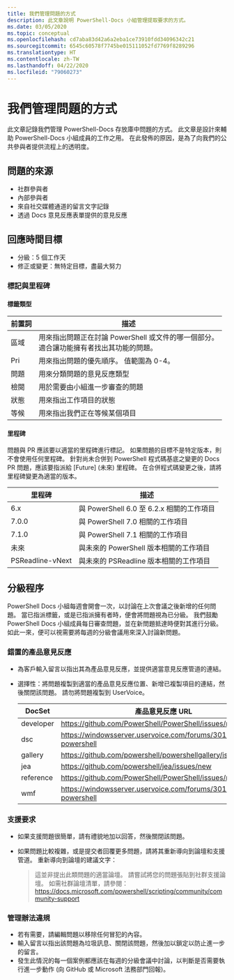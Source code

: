```yaml
---
title: 我們管理問題的方式
description: 此文章說明 PowerShell-Docs 小組管理提取要求的方式。
ms.date: 03/05/2020
ms.topic: conceptual
ms.openlocfilehash: cd7aba83d42a6a2eba1ce73910fdd34096342c21
ms.sourcegitcommit: 6545c60578f7745be015111052fd7769f8289296
ms.translationtype: HT
ms.contentlocale: zh-TW
ms.lasthandoff: 04/22/2020
ms.locfileid: "79060273"
---
```

# <a name="how-we-manage-issues"></a>我們管理問題的方式

此文章記錄我們管理 PowerShell-Docs 存放庫中問題的方式。 此文章是設計來輔助 PowerShell-Docs 小組成員的工作之用。 在此發佈的原因，是為了向我們的公共參與者提供流程上的透明度。

## <a name="sources-of-issues"></a>問題的來源

- 社群參與者
- 內部參與者
- 來自社交媒體通道的留言文字記錄
- 透過 Docs 意見反應表單提供的意見反應

## <a name="response-time-targets"></a>回應時間目標

- 分級：5 個工作天
- 修正或變更：無特定目標，盡最大努力

### <a name="labeling--milestones"></a>標記與里程碑

#### <a name="label-types"></a>標籤類型

|前置詞  | 描述                                                         |
|------- | --------------------------------------------------------------------|
|區域    | 用來指出問題正在討論 PowerShell 或文件的哪一個部分。<br>適合讓功能擁有者找出其功能的問題。|
|Pri     | 用來指出問題的優先順序。 值範圍為 0-4。        |
|問題   | 用來分類問題的意見反應類型                     |
|檢閱  | 用於需要由小組進一步審查的問題              |
|狀態  | 用來指出工作項目的狀態                        |
|等候 | 用來指出我們正在等候某個項目                   |

#### <a name="milestones"></a>里程碑

問題與 PR 應該要以適當的里程碑進行標記。 如果問題的目標不是特定版本，則不會使用任何里程碑。 針對尚未合併到 PowerShell 程式碼基底之變更的 Docs PR 問題，應該要指派給 [Future]  \(未來\) 里程碑。 在合併程式碼變更之後，請將里程碑變更為適當的版本。

|    里程碑     |                    描述                     |
| ---------------- | -------------------------------------------------- |
| 6.x              | 與 PowerShell 6.0 至 6.2.x 相關的工作項目 |
| 7.0.0            | 與 PowerShell 7.0 相關的工作項目               |
| 7.1.0            | 與 PowerShell 7.1 相關的工作項目               |
| 未來           | 與未來的 PowerShell 版本相關的工作項目          |
| PSReadline-vNext | 與未來的 PSReadline 版本相關的工作項目          |

## <a name="triage-process"></a>分級程序

PowerShell Docs 小組每週會開會一次，以討論在上次會議之後新增的任何問題。 當已指派標籤，或是已指派擁有者時，便會將問題視為已分級。 我們鼓勵 PowerShell Docs 小組成員每日審查問題，並在新問題抵達時便對其進行分級。 如此一來，便可以視需要將每週的分級會議用來深入討論新問題。

### <a name="misplaced-product-feedback"></a>錯置的產品意見反應

- 為客戶輸入留言以指出其為產品意見反應，並提供適當意見反應管道的連結。
- 選擇性：將問題複製到適當的產品意見反應位置、新增已複製項目的連結，然後關閉該問題。 請勿將問題複製到 UserVoice。

  | DocSet    | 產品意見反應 URL                                         |
  | --------- | ------------------------------------------------------------ |
  | developer | https://github.com/PowerShell/PowerShell/issues/new/choose   |
  | dsc       | https://windowsserver.uservoice.com/forums/301869-powershell |
  | gallery   | https://github.com/powershell/powershellgallery/issues/new   |
  | jea       | https://github.com/powershell/jea/issues/new                 |
  | reference | https://github.com/PowerShell/PowerShell/issues/new/choose   |
  | wmf       | https://windowsserver.uservoice.com/forums/301869-powershell |

### <a name="support-requests"></a>支援要求

- 如果支援問題很簡單，請有禮貌地加以回答，然後關閉該問題。
- 如果問題比較複雜，或是提交者回覆更多問題，請將其重新導向到論壇和支援管道。 重新導向到論壇的建議文字：

    > 這並非提出此類問題的適當論壇。 請嘗試將您的問題張貼到社群支援論壇。 如需社群論壇清單，請參閱： https://docs.microsoft.com/powershell/scripting/community/community-support

### <a name="code-of-conduct-violations"></a>管理辦法違規

- 若有需要，請編輯問題以移除任何冒犯的內容。
- 輸入留言以指出該問題為垃圾訊息、關閉該問題，然後加以鎖定以防止進一步的留言。
- 發生此情況的每一個案例都應該在每週的分級會議中討論，以判斷是否需要執行進一步動作 (向 GitHub 或 Microsoft 法務部門回報)。
